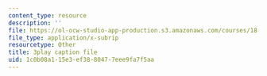 ```yaml
---
content_type: resource
description: ''
file: https://ol-ocw-studio-app-production.s3.amazonaws.com/courses/18-01sc-single-variable-calculus-fall-2010/1c0b08a115e3ef3880477eee9fa7f5aa_HgEqXhsIq_g.srt
file_type: application/x-subrip
resourcetype: Other
title: 3play caption file
uid: 1c0b08a1-15e3-ef38-8047-7eee9fa7f5aa
---
```

